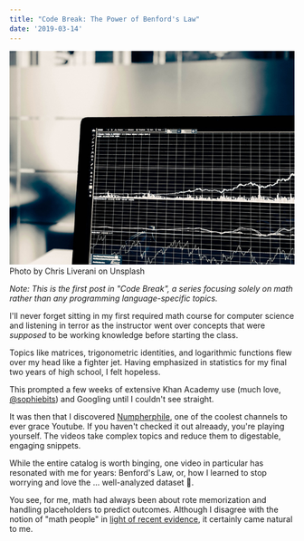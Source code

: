 ```yaml
---
title: "Code Break: The Power of Benford's Law"
date: '2019-03-14'
---
```


<div id="img-container">
<img id="stats-img" src="./images/stats.jpg">
<div class="src-container"><span class="source">Photo by Chris Liverani on Unsplash</span></div>
</div>

_Note: This is the first post in "Code Break", a series focusing solely on math rather than any programming language-specific topics._

I'll never forget sitting in my first required math course for computer science and listening in terror as the instructor went over concepts that were _supposed_ to be working knowledge before starting the class.

Topics like matrices, trigonometric identities, and logarithmic functions flew over my head like a fighter jet. Having emphasized in statistics for my final two years of high school, I felt hopeless.

This prompted a few weeks of extensive Khan Academy use (much love, <a href="https://twitter.com/sophiebits?lang=en" target="_blank">@sophiebits</a>) and Googling until I couldn't see straight.

It was then that I discovered <a href="https://www.youtube.com/channel/UCoxcjq-8xIDTYp3uz647V5A" target="_blank">Numpherphile</a>, one of the coolest channels to ever grace Youtube. If you haven't checked it out alreaady, you're playing yourself. The videos take complex topics and reduce them to digestable, engaging snippets.

While the entire catalog is worth binging, one video in particular has resonated with me for years: Benford's Law, or, how I learned to stop worrying and love the ... well-analyzed dataset 🤔.

You see, for me, math had always been about rote memorization and handling placeholders to predict outcomes. Although I disagree with the notion of "math people" in <a href="https://www.nytimes.com/2017/05/15/well/family/trying-to-add-up-girls-and-math.html" target="_blank">light of recent evidence</a>, it certainly came natural to me.
